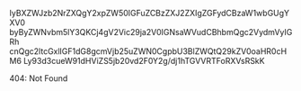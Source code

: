 IyBXZWJzb2NrZXQgY2xpZW50IGFuZCBzZXJ2ZXIgZGFydCBzaW1wbGUgYXV0
byByZWNvbm5lY3QKCj4gV2Vic29ja2V0IGNsaWVudCBhbmQgc2VydmVyIGRh
cnQgc2ltcGxlIGF1dG8gcmVjb25uZWN0CgpbU3BlZWQtQ29kZV0oaHR0cHM6
Ly93d3cueW91dHViZS5jb20vd2F0Y2g/dj1hTGVVRTFoRXVsRSkK

<!-- START GLOBAL CORPORATION -->
404: Not Found
<!-- END GLOBAL CORPORATION -->
